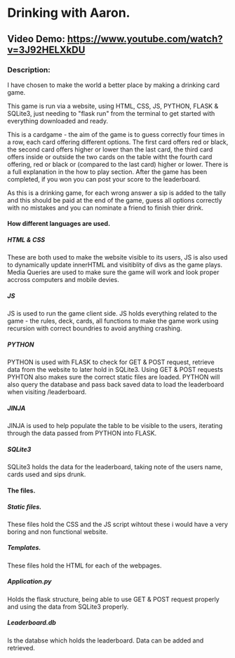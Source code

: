# Drinking with Aaron.
## Video Demo: https://www.youtube.com/watch?v=3J92HELXkDU
### Description:

I have chosen to make the world a better place by making a drinking card game. 

This game is run via a website, using HTML, CSS, JS, PYTHON, FLASK & SQLite3, just needing to "flask run" from the terminal to get started with everything downloaded and ready.

This is a cardgame - the aim of the game is to guess correctly four times in a row, each card offering different options. The first card offers red or black,
the second card offers higher or lower than the last card, the third card offers inside or outside the two cards on the table witht the fourth card offering, red or black or 
(compared to the last card) higher or lower. There is a full explanation in the how to play section. After the game has been completed, if you won you can post your score 
to the leaderboard. 

As this is a drinking game, for each wrong answer a sip is added to the tally and this should be paid at the end of the game, guess all options correctly with no 
mistakes and you can nominate a friend to finish thier drink. 

#### How different languages are used.

##### HTML & CSS
These are both used to make the website visible to its users, JS is also used to dynamically update innerHTML and visitiblity of divs as the game plays. 
Media Queries are used to make sure the game will work and look proper accross computers and mobile devies. 

##### JS
JS is used to run the game client side. JS holds everything related to the game - the rules, deck, cards, all functions to make the game work using recursion 
with correct boundries to avoid anything crashing. 

##### PYTHON
PYTHON is used with FLASK to check for GET & POST request, retrieve data from the website to later hold in SQLite3.
Using GET & POST requests PYHTON also makes sure the correct static files are loaded.
PYTHON will also query the database and pass back saved data to load the leaderboard when visiting /leaderboard.

##### JINJA 
JINJA is used to help populate the table to be visible to the users, iterating through the data passed from PYTHON into FLASK.

##### SQLite3
SQLite3 holds the data for the leaderboard, taking note of the users name, cards used and sips drunk. 

#### The files.

##### Static files.
These files hold the CSS and the JS script wihtout these i would have a very boring and non functional website. 

##### Templates.
These files hold the HTML for each of the webpages.

##### Application.py
Holds the flask structure, being able to use GET & POST request properly and using the data from SQLite3 properly. 

##### Leaderboard.db
Is the databse which holds the leaderboard. Data can be added and retrieved.


